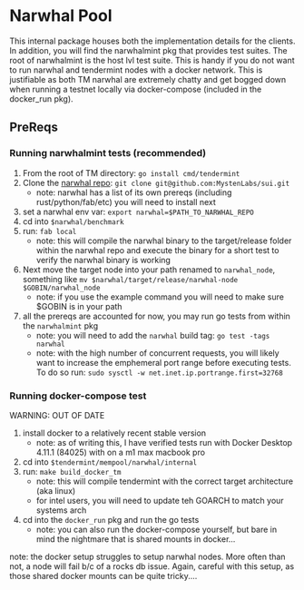# Narwhal Pool

This internal package houses both the implementation details for the clients. In
addition, you will find the narwhalmint pkg that provides test suites. The root of
narwhalmint is the host lvl test suite. This is handy if you do not want to run
narwhal and tendermint nodes with a docker network. This is justifiable as both
TM narwhal are extremely chatty and get bogged down when running a testnet locally
via docker-compose (included in the docker_run pkg).

## PreReqs

### Running narwhalmint tests (recommended)

1. From the root of TM directory: `go install cmd/tendermint`
2. Clone the [narwhal repo](https://github.com/MystenLabs/sui/narwhal): `git clone git@github.com:MystenLabs/sui.git`
   * note: narwhal has a list of its own prereqs (including rust/python/fab/etc) you will need to install next
3. set a narwhal env var: `export narwhal=$PATH_TO_NARWHAL_REPO`
4. cd into `$narwhal/benchmark`
5. run: `fab local`
   * note: this will compile the narwhal binary to the target/release folder within the
     narwhal repo and execute the binary for a short test to verify the narwhal binary is working
6. Next move the target node into your path renamed to `narwhal_node`, something like `mv $narwhal/target/release/narwhal-node $GOBIN/narwhal_node`
   * note: if you use the example command you will need to make sure $GOBIN is in your path
7. all the prereqs are accounted for now, you may run go tests from within the `narwhalmint` pkg
   * note: you will need to add the `narwhal` build tag: `go test -tags narwhal`
   * note: with the high number of concurrent requests, you will likely want to increase the emphemeral port range before executing tests. To do so run: ` sudo sysctl -w net.inet.ip.portrange.first=32768 `

### Running docker-compose test

WARNING: OUT OF DATE

1. install docker to a relatively recent stable version
   * note: as of writing this, I have verified tests run with Docker Desktop 4.11.1 (84025) with on a m1 max macbook pro
2. cd into `$tendermint/mempool/narwhal/internal`
3. run: `make build_docker_tm`
   * note: this will compile tendermint with the correct target architecture (aka linux)
   * for intel users, you will need to update teh GOARCH to match your systems arch
4. cd into the `docker_run` pkg and run the go tests
   * note: you can also run the docker-compose yourself, but bare in mind the nightmare that is shared mounts in docker...

note: the docker setup struggles to setup narwhal nodes. More often than not, a node will fail
b/c of a rocks db issue. Again, careful with this setup, as those shared docker mounts can be
quite tricky....
